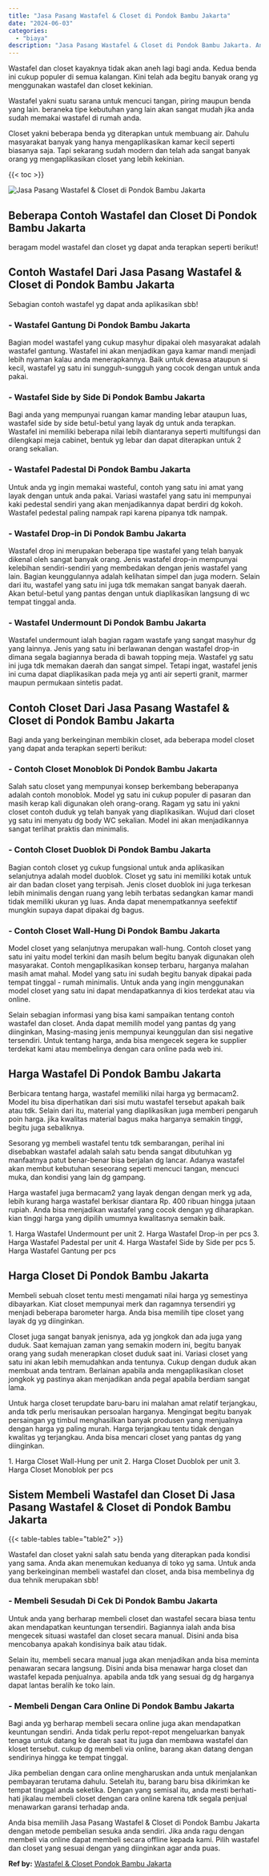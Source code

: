 ```yaml
---
title: "Jasa Pasang Wastafel & Closet di Pondok Bambu Jakarta"
date: "2024-06-03"
categories: 
  - "biaya"
description: "Jasa Pasang Wastafel & Closet di Pondok Bambu Jakarta. Anda bisa memilih Jasa Pasang Wastafel & Closet di Pondok Bambu Jakarta dengan metode pembelian sesuka..."
---
```


Wastafel dan closet kayaknya tidak akan aneh lagi bagi anda. Kedua benda ini cukup populer di semua kalangan. Kini telah ada begitu banyak orang yg menggunakan wastafel dan closet kekinian.

Wastafel yakni suatu sarana untuk mencuci tangan, piring maupun benda yang lain. beraneka tipe kebutuhan yang lain akan sangat mudah jika anda sudah memakai wastafel di rumah anda.

Closet yakni beberapa benda yg diterapkan untuk membuang air. Dahulu masyarakat banyak yang hanya mengaplikasikan kamar kecil seperti biasanya saja. Tapi sekarang sudah modern dan telah ada sangat banyak orang yg mengaplikasikan closet yang lebih kekinian.

{{< toc >}}

![Jasa Pasang Wastafel & Closet di Pondok Bambu Jakarta](/images/wastafel-closet-murah16.png)

## Beberapa Contoh Wastafel dan Closet Di Pondok Bambu Jakarta

beragam model wastafel dan closet yg dapat anda terapkan seperti berikut!

## Contoh Wastafel Dari Jasa Pasang Wastafel & Closet di Pondok Bambu Jakarta

Sebagian contoh wastafel yg dapat anda aplikasikan sbb!

### \- Wastafel Gantung Di Pondok Bambu Jakarta

Bagian model wastafel yang cukup masyhur dipakai oleh masyarakat adalah wastafel gantung. Wastafel ini akan menjadikan gaya kamar mandi menjadi lebih nyaman kalau anda menerapkannya. Baik untuk dewasa ataupun si kecil, wastafel yg satu ini sungguh-sungguh yang cocok dengan untuk anda pakai.

### \- Wastafel Side by Side Di Pondok Bambu Jakarta

Bagi anda yang mempunyai ruangan kamar manding lebar ataupun luas, wastafel side by side betul-betul yang layak dg untuk anda terapkan. Wastafel ini memiliki beberapa nilai lebih diantaranya seperti multifungsi dan dilengkapi meja cabinet, bentuk yg lebar dan dapat diterapkan untuk 2 orang sekalian.

### \- Wastafel Padestal Di Pondok Bambu Jakarta

Untuk anda yg ingin memakai wasteful, contoh yang satu ini amat yang layak dengan untuk anda pakai. Variasi wastafel yang satu ini mempunyai kaki pedestal sendiri yang akan menjadikannya dapat berdiri dg kokoh. Wastafel pedestal paling nampak rapi karena pipanya tdk nampak.

### \- Wastafel Drop-in Di Pondok Bambu Jakarta

Wastafel drop ini merupakan beberapa tipe wastafel yang telah banyak dikenal oleh sangat banyak orang. Jenis wastafel drop-in mempunyai kelebihan sendiri-sendiri yang membedakan dengan jenis wastafel yang lain. Bagian keunggulannya adalah kelihatan simpel dan juga modern. Selain dari itu, wastafel yang satu ini juga tdk memakan sangat banyak daerah. Akan betul-betul yang pantas dengan untuk diaplikasikan langsung di wc tempat tinggal anda.

### \- Wastafel Undermount Di Pondok Bambu Jakarta

Wastafel undermount ialah bagian ragam wastafe yang sangat masyhur dg yang lainnya. Jenis yang satu ini berlawanan dengan wastafel drop-in dimana segala bagiannya berada di bawah topping meja. Wastafel yg satu ini juga tdk memakan daerah dan sangat simpel. Tetapi ingat, wastafel jenis ini cuma dapat diaplikasikan pada meja yg anti air seperti granit, marmer maupun permukaan sintetis padat.

## Contoh Closet Dari Jasa Pasang Wastafel & Closet di Pondok Bambu Jakarta

Bagi anda yang berkeinginan membikin closet, ada beberapa model closet yang dapat anda terapkan seperti berikut:

### \- Contoh Closet Monoblok Di Pondok Bambu Jakarta

Salah satu closet yang mempunyai konsep berkembang beberapanya adalah contoh monoblok. Model yg satu ini cukup populer di pasaran dan masih kerap kali digunakan oleh orang-orang. Ragam yg satu ini yakni closet contoh duduk yg telah banyak yang diaplikasikan. Wujud dari closet yg satu ini menyatu dg body WC sekalian. Model ini akan menjadikannya sangat terlihat praktis dan minimalis.

### \- Contoh Closet Duoblok Di Pondok Bambu Jakarta

Bagian contoh closet yg cukup fungsional untuk anda aplikasikan selanjutnya adalah model duoblok. Closet yg satu ini memiliki kotak untuk air dan badan closet yang terpisah. Jenis closet duoblok ini juga terkesan lebih minimalis dengan ruang yang lebih terbatas sedangkan kamar mandi tidak memiliki ukuran yg luas. Anda dapat menempatkannya seefektif mungkin supaya dapat dipakai dg bagus.

### \- Contoh Closet Wall-Hung Di Pondok Bambu Jakarta

Model closet yang selanjutnya merupakan wall-hung. Contoh closet yang satu ini yaitu model terkini dan masih belum begitu banyak digunakan oleh masyarakat. Contoh mengaplikasikan konsep terbaru, harganya malahan masih amat mahal. Model yang satu ini sudah begitu banyak dipakai pada tempat tinggal - rumah minimalis. Untuk anda yang ingin menggunakan model closet yang satu ini dapat mendapatkannya di kios terdekat atau via online.

Selain sebagian informasi yang bisa kami sampaikan tentang contoh wastafel dan closet. Anda dapat memilih model yang pantas dg yang diinginkan, Masing-masing jenis mempunyai keunggulan dan sisi negative tersendiri. Untuk tentang harga, anda bisa mengecek segera ke supplier terdekat kami atau membelinya dengan cara online pada web ini.

## Harga Wastafel Di Pondok Bambu Jakarta

Berbicara tentang harga, wastafel memiliki nilai harga yg bermacam2. Model itu bisa diperhatikan dari sisi mutu wastafel tersebut apakah baik atau tdk. Selain dari itu, material yang diaplikasikan juga memberi pengaruh poin harga. jika kwalitas material bagus maka harganya semakin tinggi, begitu juga sebaliknya.

Sesorang yg membeli wastafel tentu tdk sembarangan, perihal ini disebabkan wastafel adalah salah satu benda sangat dibutuhkan yg manfaatnya patut benar-benar bisa berjalan dg lancar. Adanya wastafel akan membut kebutuhan seseorang seperti mencuci tangan, mencuci muka, dan kondisi yang lain dg gampang.

Harga wastafel juga bermacam2 yang layak dengan dengan merk yg ada, lebih kurang harga wastafel berkisar diantara Rp. 400 ribuan hingga jutaan rupiah. Anda bisa menjadikan wastafel yang cocok dengan yg diharapkan. kian tinggi harga yang dipilih umumnya kwalitasnya semakin baik.

1\. Harga Wastafel Undermount per unit 2. Harga Wastafel Drop-in per pcs 3. Harga Wastafel Padestal per unit 4. Harga Wastafel Side by Side per pcs 5. Harga Wastafel Gantung per pcs

## Harga Closet Di Pondok Bambu Jakarta

Membeli sebuah closet tentu mesti mengamati nilai harga yg semestinya dibayarkan. Kiat closet mempunyai merk dan ragamnya tersendiri yg menjadi beberapa barometer harga. Anda bisa memilih tipe closet yang layak dg yg diinginkan.

Closet juga sangat banyak jenisnya, ada yg jongkok dan ada juga yang duduk. Saat kemajuan zaman yang semakin modern ini, begitu banyak orang yang sudah menerapkan closet duduk saat ini. Variasi closet yang satu ini akan lebih memudahkan anda tentunya. Cukup dengan duduk akan membuat anda tentram. Berlainan apabila anda mengaplikasikan closet jongkok yg pastinya akan menjadikan anda pegal apabila berdiam sangat lama.

Untuk harga closet terupdate baru-baru ini malahan amat relatif terjangkau, anda tdk perlu merisaukan persoalan harganya. Mengingat begitu banyak persaingan yg timbul menghasilkan banyak produsen yang menjualnya dengan harga yg paling murah. Harga terjangkau tentu tidak dengan kwalitas yg terjangkau. Anda bisa mencari closet yang pantas dg yang diinginkan.

1\. Harga Closet Wall-Hung per unit 2. Harga Closet Duoblok per unit 3. Harga Closet Monoblok per pcs

## Sistem Membeli Wastafel dan Closet Di Jasa Pasang Wastafel & Closet di Pondok Bambu Jakarta

{{< table-tables table="table2" >}}

Wastafel dan closet yakni salah satu benda yang diterapkan pada kondisi yang sama. Anda akan menemukan keduanya di toko yg sama. Untuk anda yang berkeinginan membeli wastafel dan closet, anda bisa membelinya dg dua tehnik merupakan sbb!

### \- Membeli Sesudah Di Cek Di Pondok Bambu Jakarta

Untuk anda yang berharap membeli closet dan wastafel secara biasa tentu akan mendapatkan keuntungan tersendiri. Bagiannya ialah anda bisa mengecek situasi wastafel dan closet secara manual. Disini anda bisa mencobanya apakah kondisinya baik atau tidak.

Selain itu, membeli secara manual juga akan menjadikan anda bisa meminta penawaran secara langsung. Disini anda bisa menawar harga closet dan wastafel kepada penjualnya. apabila anda tdk yang sesuai dg dg harganya dapat lantas beralih ke toko lain.

### \- Membeli Dengan Cara Online Di Pondok Bambu Jakarta

Bagi anda yg berharap membeli secara online juga akan mendapatkan keuntungan sendiri. Anda tidak perlu repot-repot mengeluarkan banyak tenaga untuk datang ke daerah saat itu juga dan membawa wastafel dan kloset tersebut. cukup dg membeli via online, barang akan datang dengan sendirinya hingga ke tempat tinggal.

Jika pembelian dengan cara online mengharuskan anda untuk menjalankan pembayaran terutama dahulu. Setelah itu, barang baru bisa dikirimkan ke tempat tinggal anda seketika. Dengan yang semisal itu, anda mesti berhati-hati jikalau membeli closet dengan cara online karena tdk segala penjual menawarkan garansi terhadap anda.

Anda bisa memilih Jasa Pasang Wastafel & Closet di Pondok Bambu Jakarta dengan metode pembelian sesuka anda sendiri. Jika anda ragu dengan membeli via online dapat membeli secara offline kepada kami. Pilih wastafel dan closet yang sesuai dengan yang diinginkan agar anda puas.

**Ref by:** [Wastafel & Closet Pondok Bambu Jakarta](https://id.wikipedia.org/wiki/Wastafel)
